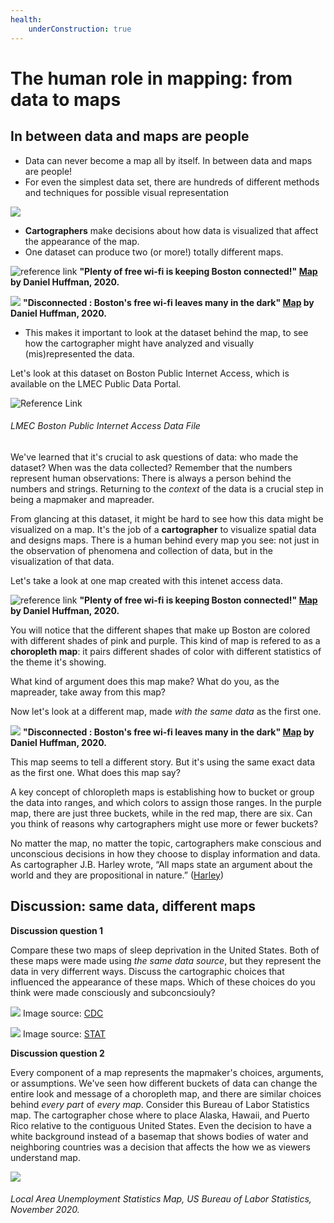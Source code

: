 ```yaml
---
health:
    underConstruction: true
---
```


# The human role in mapping: from data to maps


## In between data and maps are people 
* Data can never become a map all by itself. In between data and maps are people!  
* For even the simplest data set, there are hundreds of different methods and techniques for possible visual representation

![](https://i.imgur.com/LezjKov.png)


* **Cartographers** make decisions about how data is visualized that affect the appearance of the map. 
* One dataset can produce two (or more!) totally different maps.  

![reference link](https://fedora.digitalcommonwealth.org/fedora/objects/commonwealth:3x8177423/datastreams/access800/content)
**"Plenty of free wi-fi is keeping Boston connected!" [Map](https://collections.leventhalmap.org/search/commonwealth:3x817734d) by Daniel Huffman, 2020.** 

![](https://fedora.digitalcommonwealth.org/fedora/objects/commonwealth:s4657c413/datastreams/access800/content)
**"Disconnected : Boston's free wi-fi leaves many in the dark" [Map](https://collections.leventhalmap.org/search/commonwealth:3x817744n) by Daniel Huffman, 2020.** 

* This makes it important to look at the dataset behind the map, to see how the cartographer might have analyzed and visually (mis)represented the data.  

<hideable title = "More reading on your own time">

Let's look at this dataset on Boston Public Internet Access, which is available on the LMEC Public Data Portal.

![Reference Link](https://i.imgur.com/ixxu4VB.png)
###### LMEC Boston Public Internet Access Data File

We've learned that it's crucial to ask questions of data: who made the dataset? When was the data collected?  Remember that the numbers represent human observations: There is always a person behind the numbers and strings. Returning to the *context* of the data is a crucial step in being a mapmaker and mapreader. 

From glancing at this dataset, it might be hard to see how this data might be visualized on a map. It's the job of a **cartographer** to visualize spatial data and designs maps. There is a human behind every map you see: not just in the observation of phenomena and collection of data, but in the visualization of that data. 

Let's take a look at one map created with this intenet access data. 

![reference link](https://fedora.digitalcommonwealth.org/fedora/objects/commonwealth:3x8177423/datastreams/access800/content)
**"Plenty of free wi-fi is keeping Boston connected!" [Map](https://collections.leventhalmap.org/search/commonwealth:3x817734d) by Daniel Huffman, 2020.** 

You will notice that the different shapes that make up Boston are colored with different shades of pink and purple. This kind of map is refered to as a **choropleth map**: it pairs different shades of color with different statistics of the theme it's showing. 

What kind of argument does this map make? What do you, as the mapreader, take away from this map? 

Now let's look at a different map, made *with the same data* as the first one. 

![](https://fedora.digitalcommonwealth.org/fedora/objects/commonwealth:s4657c413/datastreams/access800/content)
**"Disconnected : Boston's free wi-fi leaves many in the dark" [Map](https://collections.leventhalmap.org/search/commonwealth:3x817744n) by Daniel Huffman, 2020.** 

This map seems to tell a different story. But it's using the same exact data as the first one. What does this map say? 

<aside>

A key concept of chloropleth maps is establishing how to bucket or group the data into ranges, and which colors to assign those ranges. In the purple map, there are just three buckets, while in the red map, there are six. Can you think of reasons why cartographers might use more or fewer buckets? 

</aside>

No matter the map, no matter the topic, cartographers make conscious and unconscious decisions in how they choose to display information and data. As cartographer J.B. Harley wrote, “All maps state an argument about the world and they are propositional in nature.” ([Harley](https://quod.lib.umich.edu/p/passages/4761530.0003.008/--deconstructing-the-map?rgn=main;view=fulltext))  

</hideable>

## Discussion: same data, different maps

**Discussion question 1**

Compare these two maps of sleep deprivation in the United States. Both of these maps were made using *the same data source*, but they represent the data in very differrent ways. Discuss the cartographic choices that influenced the appearance of these maps. Which of these choices do you think were made consciously and subconcsiouly?

![](https://i.imgur.com/Jtog9My.png)
Image source: [CDC](https://www.cdc.gov/sleep/data_statistics.html)

![](https://i.imgur.com/kI83xl7.jpg)
Image source: [STAT](https://www.statnews.com/2016/02/18/state-people-sleep-worst/)

**Discussion question 2**

Every component of a map represents the mapmaker's choices, arguments, or assumptions. We've seen how different buckets of data can change the entire look and message of a choropleth map, and there are similar choices behind *every part* of *every map*. Consider this Bureau of Labor Statistics map. The cartographer chose where to place Alaska, Hawaii, and Puerto Rico relative to the contiguous United States. Even the decision to have a white background instead of a basemap that shows bodies of water and neighboring countries was a decision that affects the how we as viewers understand map.

![](https://i.imgur.com/BP8YjPZ.jpg)
###### Local Area Unemployment Statistics Map, US Bureau of Labor Statistics, November 2020.